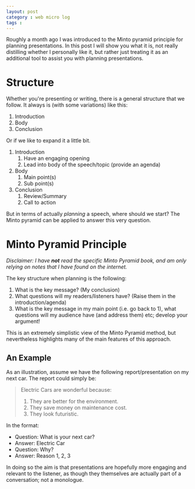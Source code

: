 ```yaml
---
layout: post
category : web micro log
tags : 
---
```


Roughly a month ago I was introduced to the Minto pyramid principle for planning presentations. In this post I will show you what it is, not really distilling whether I personally like it, but rather just treating it as an additional tool to assist you with planning presentations.

Structure
=========

Whether you're presenting or writing, there is a general structure that we follow. It always is (with some variations) like this:

1. Introduction
2. Body
3. Conclusion

Or if we like to expand it a little bit.

1. Introduction
   1.  Have an engaging opening
   2.  Lead into body of the speech/topic (provide an agenda)
2. Body
   1. Main point(s)
   2. Sub point(s)
3. Conclusion
   1. Review/Summary
   2. Call to action

But in terms of actually _planning_ a speech, where should we start? The Minto pyramid can be applied to answer this very question.

Minto Pyramid Principle
=======================

_Disclaimer: I have **not** read the specific Minto Pyramid book, and am only relying on notes that I have found on the internet._

The key structure when planning is the following:

1.  What is the key message? (My conclusion)
2.  What questions will my readers/listeners have? (Raise them in the introduction/agenda)
3.  What is the key message in my main point (i.e. go back to 1), what questions will my audience have (and address them) etc; develop your argument!

This is an extremely simplistic view of the Minto Pyramid method, but nevertheless highlights many of the main features of this approach. 

An Example
----------

As an illustration, assume we have the following report/presentation on my next car. The report could simply be:

> Electric Cars are wonderful because:  
> 1.  They are better for the environment.  
> 2.  They save money on maintenance cost.  
> 3.  They look futuristic.  

In the format:

*  Question: What is your next car?
*  Answer: Electric Car
*  Question: Why?
*  Answer: Reason 1, 2, 3

In doing so the aim is that presentations are hopefully more engaging and relevant to the listener, as though they themselves are actually part of a conversation; not a monologue. 



